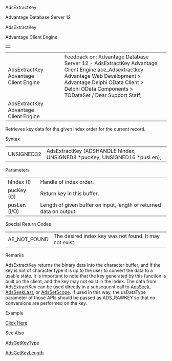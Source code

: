 AdsExtractKey




Advantage Database Server 12  

AdsExtractKey

Advantage Client Engine

|  |
| --- |
|  |

|  |  |  |  |  |
| --- | --- | --- | --- | --- |
| AdsExtractKey  Advantage Client Engine |  |  | Feedback on: Advantage Database Server 12 - AdsExtractKey Advantage Client Engine ace\_Adsextractkey Advantage Web Development > Advantage Delphi OData Client > Delphi OData Components > TODataSet / Dear Support Staff, |  |
| AdsExtractKey  Advantage Client Engine |  |  |  |  |

Retrieves key data for the given index order for the current record.

Syntax

|  |  |
| --- | --- |
| UNSIGNED32 | AdsExtractKey (ADSHANDLE hIndex,  UNSIGNED8 \*pucKey,  UNSIGNED16 \*pusLen); |

Parameters

|  |  |
| --- | --- |
| hIndex (I) | Handle of index order. |
| pucKey (O) | Return key in this buffer. |
| pusLen (I/O) | Length of given buffer on input, length of returned data on output. |

Special Return Codes

|  |  |
| --- | --- |
| AE\_NOT\_FOUND | The desired index key was not found. It may not exist. |

Remarks

AdsExtractKey returns the binary data into the character buffer, and if the key is not of character type it is up to the user to convert the data to a usable state. It is important to note that the key generated by this function is built on the client, and the key may not exist in the index. The data from AdsExtractKey can be used directly in a subsequent call to [AdsSeek](ace_adsseek.htm), [AdsSeekLast](ace_adsseeklast.htm), or [AdsSetScope](ace_adssetscope.htm). If used in this way, the usDataType parameter of those APIs should be passed as ADS\_RAWKEY so that no conversions are performed on the key.

Example

[Click Here](ace_examples.htm#adsextractkeyexample)

See Also

[AdsGetKeyType](ace_adsgetkeytype.htm)

[AdsGetKeyLength](ace_adsgetkeylength.htm)